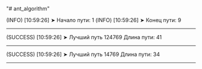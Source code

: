 "# ant_algorithm" 

(INFO) [10:59:26] ➤ Начало пути: 1
(INFO) [10:59:26] ➤ Конец пути: 9

----------------------------------------
(SUCCESS) [10:59:26] ➤ 
Лучший путь 124769
Длина пути: 41

----------------------------------------
(SUCCESS) [10:59:26] ➤ 
Лучший путь 14769
Длина пути: 34

---------
